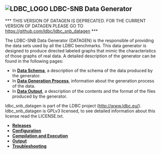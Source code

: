 
![LDBC_LOGO](https://raw.github.com/wiki/ldbc/ldbc_socialnet_bm/images/ldbc-logo.png)
LDBC-SNB Data Generator
----------------------

*** THIS VERSION OF DATAGEN IS DEPRECATED. FOR THE CURRENT VERSION OF DATAGEN PLEASE GO TO https://github.com/ldbc/ldbc_snb_datagen ***

The LDBC-SNB Data Generator (DATAGEN) is the responsible of providing the data sets used by all the LDBC benchmarks. This data generator is designed to produce directed labeled graphs that mimic the characteristics of those graphs of real data. A detailed description of the generator can be found in the following pages:

* In **[Data Schema](https://github.com/ldbc/ldbc_socialnet_bm/wiki/Data-Schema)**, a description of the schema of the data produced by the generator.
* In **[Data Generation Process](https://github.com/ldbc/ldbc_socialnet_bm/wiki/Data-Generation)**, information about the generation process of the data.
* In **[Data Output](https://github.com/ldbc/ldbc_socialnet_bm/wiki/Data-Output)**, a description of the contents and the format of the files produced by the generator.


ldbc_snb_datagen is part of the LDBC project (http://www.ldbc.eu/).
ldbc_snb_datagen is GPLv3 licensed, to see detailed information about this license read the LICENSE.txt.

* **[Releases](https://github.com/ldbc/ldbc_snb_datagen/releases)**
* **[Configuration](https://github.com/ldbc/ldbc_socialnet_bm/wiki/Configuration)**
* **[Compilation and Execution](https://github.com/ldbc/ldbc_socialnet_bm/wiki/Compilation_Execution)**
* **[Output](https://github.com/ldbc/ldbc_socialnet_bm/wiki/Data-Output)**
* **[Troubleshooting](https://github.com/ldbc/ldbc_socialnet_bm/wiki/Throubleshooting)**
